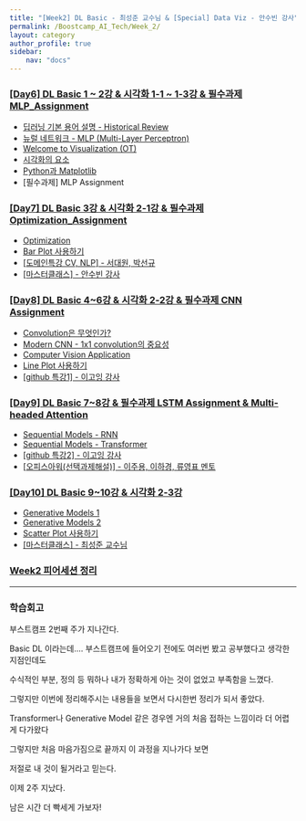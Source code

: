 ```yaml
---
title: "[Week2] DL Basic - 최성준 교수님 & [Special] Data Viz - 안수빈 강사"
permalink: /Boostcamp_AI_Tech/Week_2/
layout: category
author_profile: true
sidebar:
    nav: "docs"
---
```


### [[Day6] DL Basic 1 ~ 2강 & 시각화 1-1 ~ 1-3강 & 필수과제 MLP_Assignment](https://raki-1203.github.io/boostcamp_ai_tech/week_2/README6/)

- [딥러닝 기본 용어 설명 - Historical Review](https://raki-1203.github.io/boostcamp_ai_tech/week_2/01.-Deep-Learning-Basic-Terms-Explained-Historical-Review/)
- [뉴럴 네트워크 - MLP (Multi-Layer Perceptron)](https://raki-1203.github.io/boostcamp_ai_tech/week_2/02.-Neural-Network-MLP-(Multi-Layer-Perceptron)/)
- [Welcome to Visualization (OT)](https://raki-1203.github.io/boostcamp_ai_tech/week_2/03.-Welcome-to-Visualization-(OT)/)
- [시각화의 요소](https://raki-1203.github.io/boostcamp_ai_tech/week_2/04.-Elements-of-visualization/)
- [Python과 Matplotlib](https://raki-1203.github.io/boostcamp_ai_tech/week_2/05.-Python-and-Matplotlib/)
- [필수과제] MLP Assignment

### [[Day7] DL Basic 3강 & 시각화 2-1강 & 필수과제 Optimization_Assignment](https://raki-1203.github.io/boostcamp_ai_tech/week_2/README7/)

- [Optimization](https://raki-1203.github.io/boostcamp_ai_tech/week_2/01.-Optimization/)
- [Bar Plot 사용하기](https://raki-1203.github.io/boostcamp_ai_tech/week_2/02.-Bar-Plot/)
- [[도메인특강 CV, NLP] - 서대원, 박선규](https://raki-1203.github.io/boostcamp_ai_tech/week_2/Domain-Special-Lecuture/)
- [[마스터클래스] - 안수빈 강사](https://raki-1203.github.io/boostcamp_ai_tech/week_2/MasterClass-AnSooBin/)

### [[Day8] DL Basic 4~6강 & 시각화 2-2강 & 필수과제 CNN Assignment](https://raki-1203.github.io/boostcamp_ai_tech/week_2/README8/)

- [Convolution은 무엇인가?](https://raki-1203.github.io/boostcamp_ai_tech/week_2/01.-What-is-Convolution/)
- [Modern CNN - 1x1 convolution의 중요성](https://raki-1203.github.io/boostcamp_ai_tech/week_2/02.-Modern-CNN-1x1-convolution/)
- [Computer Vision Application](https://raki-1203.github.io/boostcamp_ai_tech/week_2/03.-Computer-Vision-Applications/)
- [Line Plot 사용하기](https://raki-1203.github.io/boostcamp_ai_tech/week_2/04.-Line-Plot/)
- [[github 특강1] - 이고잉 강사](https://raki-1203.github.io/boostcamp_ai_tech/week_2/github-1-egoing/)

### [[Day9] DL Basic 7~8강 & 필수과제 LSTM Assignment & Multi-headed Attention](https://raki-1203.github.io/boostcamp_ai_tech/week_2/README9/)

- [Sequential Models - RNN](https://raki-1203.github.io/boostcamp_ai_tech/week_2/01.-Sequential-Models-RNN/)
- [Sequential Models - Transformer](https://raki-1203.github.io/boostcamp_ai_tech/week_2/02.-Sequential-Models-Transformer/)
- [[github 특강2] - 이고잉 강사](https://raki-1203.github.io/boostcamp_ai_tech/week_2/github-2-egoing/)
- [[오피스아워(선택과제해설)] - 이주용, 이하경, 류영표 멘토](https://raki-1203.github.io/boostcamp_ai_tech/week_2/OfficeHour/)

### [[Day10] DL Basic 9~10강 & 시각화 2-3강](https://raki-1203.github.io/boostcamp_ai_tech/week_2/README10/)

- [Generative Models 1](https://raki-1203.github.io/boostcamp_ai_tech/week_2/01.-Generative-Models-1/)
- [Generative Models 2](https://raki-1203.github.io/boostcamp_ai_tech/week_2/02.-Generative-Models-2/)
- [Scatter Plot 사용하기](https://raki-1203.github.io/boostcamp_ai_tech/week_2/03.-Scatter-Plot/)
- [[마스터클래스] - 최성준 교수님](https://raki-1203.github.io/boostcamp_ai_tech/week_2/MasterClass-ChoiSungJun-Professor/)

### [Week2 피어세션 정리](https://github.com/raki-1203/Boostcamp_2st_Hot6/tree/main/Meetup-log/week2)

---
### 학습회고

부스트캠프 2번째 주가 지나간다.

Basic DL 이라는데.... 부스트캠프에 들어오기 전에도 여러번 봤고 공부했다고 생각한 지점인데도

수식적인 부분, 정의 등 뭐하나 내가 정확하게 아는 것이 없었고 부족함을 느꼈다.

그렇지만 이번에 정리해주시는 내용들을 보면서 다시한번 정리가 되서 좋았다.

Transformer나 Generative Model 같은 경우엔 거의 처음 접하는 느낌이라 더 어렵게 다가왔다

그렇지만 처음 마음가짐으로 끝까지 이 과정을 지나가다 보면 

저절로 내 것이 될거라고 믿는다.

이제 2주 지났다.

남은 시간 더 빡세게 가보자!